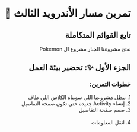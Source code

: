 <div dir = "rtl">

#   تمرين مسار الأندرويد الثالث 💚
## تابع القوائم المتكاملة
نفتح مشروعنا الجبار مشروع ال Pokemon

## الجزء الأول ✨: تحضير بيئة العمل
### خطوات التمرين:
&#x202b;1. نبطل مشروعنا اللي سويناه الكلاس اللي طاف
<br>
&#x202b;2. إنشاء Activity جديدة حتى تكون صفحة التفاصيل
<br>
&#x202b;3. صمم صفحة التفاصيل
<br>
<br>
&#x202b;4. انقل المعلومات 
<br>
